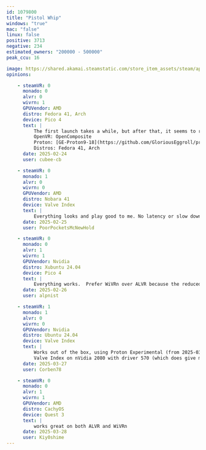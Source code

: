 ```yaml
---
id: 1079800
title: "Pistol Whip"
windows: "true"
mac: "false"
linux: false
positive: 3713
negative: 234
estimated_owners: "200000 - 500000"
peak_ccu: 16

image: https://shared.akamai.steamstatic.com/store_item_assets/steam/apps/1079800/header.jpg?t=1729189081
opinions:

    - steamVR: 0
      monado: 0
      alvr: 0
      wivrn: 1
      GPUVendor: AMD
      distro: Fedora 41, Arch
      device: Pico 4
      text: |
          The first launch takes a while, but after that, it seems to run perfectly fine.
          OpenVR: OpenComposite
          Proton: [GE-Proton9-18](https://github.com/GloriousEggroll/proton-ge-custom/releases/tag/GE-Proton9-18)
          Distros: Fedora 41, Arch
      date: 2025-02-24
      user: cubee-cb

    - steamVR: 0
      monado: 1
      alvr: 0
      wivrn: 0
      GPUVendor: AMD
      distro: Nobara 41
      device: Valve Index
      text: |
          Everything looks and play good to me. No latency or slow down for me.
      date: 2025-02-25
      user: PoorPocketsMcNewHold

    - steamVR: 0
      monado: 0
      alvr: 1
      wivrn: 1
      GPUVendor: Nvidia
      distro: Xubuntu 24.04
      device: Pico 4
      text: |
          Everything works.  Prefer WiVRn over ALVR because the reduced latency makes a difference in rhythm games.
      date: 2025-02-26
      user: alpnist

    - steamVR: 1
      monado: 1
      alvr: 0
      wivrn: 0
      GPUVendor: Nvidia
      distro: Ubuntu 24.04
      device: Valve Index
      text: |
          Works out of the box, using Proton Experimental (from 2025-03-20)
          Valve Index on nVidia 2080 with driver 570 (which does give me some tearing, not happening with driver 565)
      date: 2025-03-27
      user: Corben78

    - steamVR: 0
      monado: 0
      alvr: 1
      wivrn: 1
      GPUVendor: AMD
      distro: CachyOS
      device: Quest 3
      text: |
          works great on both ALVR and WiVRn
      date: 2025-03-28
      user: Kiy0shime
---
```


